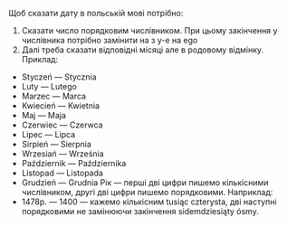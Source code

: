Щоб сказати дату в польській мові потрібно:
1) Сказати число порядковим числівником. При цьому закінчення у числівника потрібно замінити на з у-е на еgo
2) Далі треба сказати відповідні місяці але в родовому відмінку.
Приклад: 
-  Styczeń — Stycznia
- Luty — Lutego
- Marzec — Marca
- Kwiecień — Kwietnia
- Maj — Maja
- Czerwiec — Czerwca
- Lipec — Lipca
- Sirpień — Sierpnia
- Wrzesiań — Września
- Październik — Października
- Listopad — Listopada
- Grudzień — Grudnia
Рік — перші дві цифри пишемо кількісними числівником, другі дві цифри пишемо порядковими. 
Наприклад:
- 1478p. — 1400 — кажемо кількісним tusiąc czterysta, дві наступні порядковими не замінюючи закінчення sidemdziesiąty ósmy.